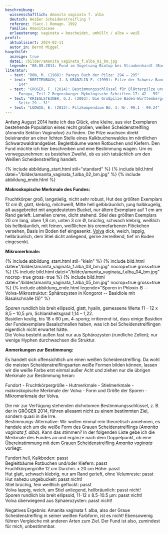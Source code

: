 ```yaml
---
beschreibung:
  wissenschaftlich: Amanita vaginata f. alba
  deutsch: Weißer Scheidenstreifling ?
  referenz: (Sacc.) Romagn. 1992
  familie: Amanitaceae
  erlaeuterung: vaginata = bescheidet, umhüllt / alba = weiß
profil:
  aktualisiert: 2024-02-11
  autor_in: Bernd Miggel
hauptbild:
  anzeige: true
  datei: /bilder/amanita_vaginata_f.alba_01_bm.jpg
  legende: "08.08.2014: Fund im Vogelsang-Biotop bei Straubenhardt (Baden-Württemberg)"
literatur:
  - text: "BON, M. (1988): Pareys Buch der Pilze: 294 – 295"
  - text: "BREITENBACH, J. & KRÄNZLIN F. (1995): Pilze der Schweiz Band 4, Nr. 135 -
      144"
  - text: "GRÖGER, F. (2014): Bestimmungsschlüssel für Blätterpilze und Röhrlinge in
      Europa, Teil 2 Regensburger Mykologische Schriften 17: 42 – 59"
  - text: "KRIEGLSTEINER, G.J. (2003): Die Großpilze Baden-Württembergs Band 4,
      Seite 29 – 31"
  - text: "LUDWIG, E. (2012): Pilzkompendium Bd. 3: Nr. 99.1 - 99.24"
---
```

Anfang August 2014 hatte ich das Glück, eine kleine, aus vier Exemplaren bestehende Population eines recht großen, weißen Scheidenstreifling (*Amanita* Sektion *Vaginatae*) zu finden. Die Pilze wuchsen direkt beieinander an einer lichten Stelle eines Kalkbuchenwaldes im nördlichen Schwarzwaldrandgebiet. Begleitbäume waren Rotbuchen und Kiefern. Den Fund möchte ich hier beschreiben und eine Bestimmung wagen. Um es vorwegzunehmen: es bestehen Zweifel, ob es sich tatsächlich um den Weißen Scheidenstreifling handelt.

{% include abbildung_start.html stil="standard" %}
{% include bild.html datei="/bilder/amanita_vaginata_f.alba_02_bm.jpg" %}
{% include abbildung_ende.html %}

**Makroskopische Merkmale des Fundes:**

Fruchtkörper groß, langstielig, nicht sehr robust, Hut des größten Exemplars 12 cm Ø, glatt, klebrig, milchweiß, Mitte hell gelbbräunlich, jung halbkugelig, alt ausgebreitet mit angedeutetem Buckel, nur ältere Exemplare auf 1 cm am Rand gerieft. Lamellen creme, dicht stehend. Stiel des größten Exemplars 20 cm lang, oben 1,8 cm, unten 3 cm Ø, brüchig, schwach klebrig, weißlich bis hellbräunlich, mit feinen, weißlichen bis cremefarbenen Flöckchen versehen, Basis im Boden tief eingesenkt. [Volva](Volva "Glossar") dick, weich, lappig, hellbräunlich, dem Stiel dicht anliegend, gerne zerreißend, tief im Boden eingesenkt. 

**Mikromerkmale:**

{% include abbildung_start.html stil="klein" %}
{% include bild.html datei="/bilder/amanita_vaginata_f.alba_03_bm.jpg" nocrop=true gross=true %}
{% include bild.html datei="/bilder/amanita_vaginata_f.alba_04_bm.jpg" nocrop=true gross=true %}
{% include bild.html datei="/bilder/amanita_vaginata_f.alba_05_bm.jpg" nocrop=true gross=true %}
{% include abbildung_ende.html legende="Sporen in Phloxin-B -- Volva-Mikrostruktur: Sphärozysten in Kongorot -- Basidiole mit Basalschnalle (S)" %}

Sporen rundlich bis breit ellipsoid, glatt, hyalin, gemessene Werte 11 – 12 x 8,5 – 10,5 µm, Schlankheitsgrad 1,14 – 1,22.\
Basidien keulig, bis 18 x 60 µm, 4-sporig; irritierend ist, dass einige Basidien der Fundexemplare Basalschnallen haben, was ich bei Scheidenstreiflingen eigentlich nicht erwartet hätte.\
Die Volva besteht außen fast nur aus Sphärozysten (rundliche Zellen); nur wenige Hyphen durchwachsen die Struktur.

**Anmerkungen zur Bestimmung:**

Es handelt sich offensichtlich um einen weißen Scheidenstreifling. Da wohl die meisten Scheidenstreiflingsarten weiße Formen bilden können, lassen wir die weiße Farbe erst einmal außer Acht und ziehen nur die übrigen Merkmale zur Bestimmung heran:

Fundort - Fruchtkörpergröße - Hutmerkmale - Stielmerkmale - makroskopische Merkmale der Volva - Form und Größe der Sporen - Mikromerkmale der Volva.

Die mir zur Verfügung stehenden dichotomen Bestimmungsschlüssel, z. B. der in GRÖGER 2014, führen allesamt nicht zu einem bestimmten Ziel, sondern quasi in die Irre.\
Bestimmungs-Alternative: Wir wollen einmal rein theoretisch annehmen, es handele sich um die weiße Form des Grauen Scheidenstreiflings (*Amanita vaginata f. alba*). Kann das stimmen? In der folgenden Liste gebe ich die Merkmale des Fundes an und ergänze nach dem Doppelpunkt, ob eine Übereinstimmung mit dem [Grauen Scheidenstreifling *Amanita vaginata*](/pilze/amanita-vaginata-grauer-scheidenstreifling) vorliegt:

Fundort hell, Kalkboden: passt\
Begleitbäume Rotbuchen und/oder Kiefern: passt\
Fruchtkörpergröße 12 cm Durchm. x 20 cm Höhe: passt\
Hut glatt, schwach klebrig, nur am Rand gerieft, ohne Velumreste: passt\
Hut nahezu ungebuckelt: passt nicht!\
Stiel brüchig, fein weißlich geflockt: passt\
Volva lappig, weich, am Stiel anliegend, hellbräunlich: passt nicht!\
Sporen rundlich bis breit ellipsoid, 11-12 x 8.5-10.5 µm: passt nicht!\
Volva überwiegend aus Sphaerozysten: passt nicht!

Negatives Ergebnis: Amanita vaginata f. alba, also der Graue Scheidenstreifling in seiner weißen Farbform, ist es nicht! Ebensowenig führen Vergleiche mit anderen Arten zum Ziel. Der Fund ist also, zumindest für mich, unbestimmbar.